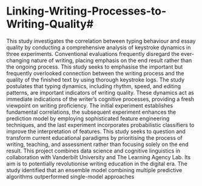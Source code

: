 # Linking-Writing-Processes-to-Writing-Quality#




This study investigates the correlation between typing behaviour and essay quality by conducting a comprehensive analysis of keystroke dynamics in three experiments. Conventional
evaluations frequently disregard the ever-changing nature of writing, placing emphasis on the
end result rather than the ongoing process. This study seeks to emphasise the important but
frequently overlooked connection between the writing process and the quality of the finished
text by using thorough keystroke logs. The study postulates that typing dynamics, including rhythm, speed, and editing patterns, are important indicators of writing quality. These
dynamics act as immediate indications of the writer’s cognitive processes, providing a fresh
viewpoint on writing proficiency. The initial experiment establishes fundamental correlations,
the subsequent experiment enhances the prediction model by employing sophisticated feature
engineering techniques, and the last experiment incorporates probabilistic classifiers to improve
the interpretation of features. This study seeks to question and transform current educational
paradigms by prioritising the process of writing, teaching, and assessment rather than focusing
solely on the end result. This project combines data science and cognitive linguistics in collaboration with Vanderbilt University and The Learning Agency Lab. Its aim is to potentially
revolutionise writing education in the digital era. The study identified that an ensemble model
combining multiple predictive algorithms outperformed single-model approaches
